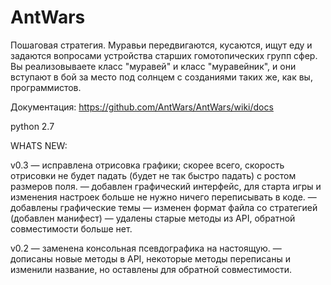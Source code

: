 # AntWars

Пошаговая стратегия.  Муравьи передвигаются, кусаются, ищут еду и задаются вопросами устройства старших гомотопических групп сфер. 
Вы реализовываете класс "муравей" и класс "муравейник", и они вступают в бой за место под солнцем с созданиями таких же, как вы, программистов.

Документация: https://github.com/AntWars/AntWars/wiki/docs

python 2.7

WHATS NEW:

v0.3
— исправлена отрисовка графики; скорее всего, скорость отрисовки не будет падать (будет не так быстро падать) с ростом размеров поля.
— добавлен графический интерфейс, для старта игры и изменения настроек больше не нужно ничего переписывать в коде.
— добавлены графические темы
— изменен формат файла со стратегией (добавлен манифест)
— удалены старые методы из API, обратной совместимости больше нет.

v0.2
— заменена консольная псевдографика на настоящую.
— дописаны новые методы в API, некоторые методы переписаны и изменили название, но оставлены для обратной совместимости.